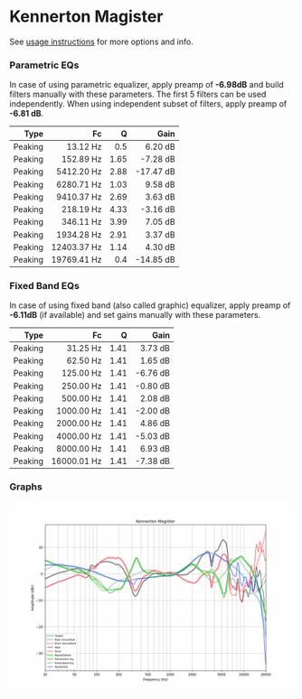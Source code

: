 # Kennerton Magister
See [usage instructions](https://github.com/jaakkopasanen/AutoEq#usage) for more options and info.

### Parametric EQs
In case of using parametric equalizer, apply preamp of **-6.98dB** and build filters manually
with these parameters. The first 5 filters can be used independently.
When using independent subset of filters, apply preamp of **-6.81 dB**.

| Type    | Fc          |    Q | Gain      |
|--------:|------------:|-----:|----------:|
| Peaking | 13.12 Hz    | 0.5  | 6.20 dB   |
| Peaking | 152.89 Hz   | 1.65 | -7.28 dB  |
| Peaking | 5412.20 Hz  | 2.88 | -17.47 dB |
| Peaking | 6280.71 Hz  | 1.03 | 9.58 dB   |
| Peaking | 9410.37 Hz  | 2.69 | 3.63 dB   |
| Peaking | 218.19 Hz   | 4.33 | -3.16 dB  |
| Peaking | 346.11 Hz   | 3.99 | 7.05 dB   |
| Peaking | 1934.28 Hz  | 2.91 | 3.37 dB   |
| Peaking | 12403.37 Hz | 1.14 | 4.30 dB   |
| Peaking | 19769.41 Hz | 0.4  | -14.85 dB |

### Fixed Band EQs
In case of using fixed band (also called graphic) equalizer, apply preamp of **-6.11dB**
(if available) and set gains manually with these parameters.

| Type    | Fc          |    Q | Gain     |
|--------:|------------:|-----:|---------:|
| Peaking | 31.25 Hz    | 1.41 | 3.73 dB  |
| Peaking | 62.50 Hz    | 1.41 | 1.65 dB  |
| Peaking | 125.00 Hz   | 1.41 | -6.76 dB |
| Peaking | 250.00 Hz   | 1.41 | -0.80 dB |
| Peaking | 500.00 Hz   | 1.41 | 2.08 dB  |
| Peaking | 1000.00 Hz  | 1.41 | -2.00 dB |
| Peaking | 2000.00 Hz  | 1.41 | 4.86 dB  |
| Peaking | 4000.00 Hz  | 1.41 | -5.03 dB |
| Peaking | 8000.00 Hz  | 1.41 | 6.93 dB  |
| Peaking | 16000.01 Hz | 1.41 | -7.38 dB |

### Graphs
![](./Kennerton%20Magister.png)